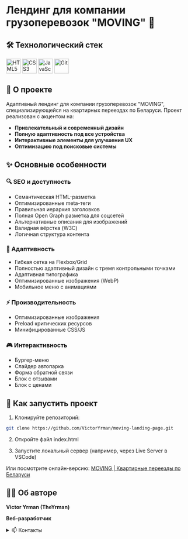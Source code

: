 # Лендинг для компании грузоперевозок "MOVING" 🚚

## 🛠 Технологический стек

<div align="left">
  <img src="https://cdn.jsdelivr.net/gh/devicons/devicon/icons/html5/html5-original.svg" height="40" width="40" alt="HTML5 Logo"  />
  <img src="https://cdn.jsdelivr.net/gh/devicons/devicon/icons/css3/css3-original.svg" height="40" width="40" alt="CSS3 Logo"  />
  <img src="https://cdn.jsdelivr.net/gh/devicons/devicon/icons/javascript/javascript-original.svg" height="40" width="40" alt="JavaScript Logo"  />
  <img src="https://cdn.jsdelivr.net/gh/devicons/devicon/icons/git/git-original.svg" height="40" width="40" alt="Git" title="Git"/>
</div>

## 📝 О проекте

Адаптивный лендинг для компании грузоперевозок "MOVING", специализирующейся на квартирных переездах по Беларуси. Проект реализован с акцентом на:

- **Привлекательный и современный дизайн**
- **Полную адаптивность под все устройства**
- **Интерактивные элементы для улучшения UX**
- **Оптимизацию под поисковые системы**

## ✨ Основные особенности

### 🔍 SEO и доступность

- Семантическая HTML-разметка
- Оптимизированные meta-теги
- Правильная иерархия заголовков
- Полная Open Graph разметка для соцсетей
- Альтернативные описания для изображений
- Валидная вёрстка (W3C)
- Логичная структура контента

### 📱 Адаптивность

- Гибкая сетка на Flexbox/Grid
- Полностью адаптивный дизайн с тремя контрольными точками
- Адаптивная типографика
- Оптимизированные изображения (WebP)
- Мобильное меню с анимациями

### ⚡ Производительность

- Оптимизированные изображения
- Preload критических ресурсов
- Минифицированные CSS/JS

### 🎮 Интерактивность

- Бургер-меню
- Слайдер автопарка
- Форма обратной связи
- Блок с отзывами
- Блок с ценами

## 🚀 Как запустить проект

1. Клонируйте репозиторий:

```bash
git clone https://github.com/VictorYrman/moving-landing-page.git
```

2. Откройте файл index.html

3. Запустите локальный сервер (например, через Live Server в VSCode)

Или посмотрите онлайн-версию: [MOVING | Квартирные переезды по Беларуси](https://victoryrman.github.io/moving-landing-page/)

## 👨‍💻 Об авторе

**Victor Yrman (TheYrman)**

**Веб-разработчик**

<details> <summary>📫 Контакты</summary>
<img src="https://upload.wikimedia.org/wikipedia/commons/8/82/Telegram_logo.svg" width="16" alt="Telegram"/> [Telegram](https://t.me/theyrman_development)

<img src="https://upload.wikimedia.org/wikipedia/commons/c/ca/LinkedIn_logo_initials.png" width="16" alt="LinkedIn"/> [LinkedIn](https://www.linkedin.com/in/vitya-yrman-a83508264/)

📍 Брест, Беларусь

</details>
